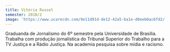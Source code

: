 ```yaml
---
title: Vitória Russel
semester: 2018/2
image: 'https://www.ucarecdn.com/9e11d91d-de12-42a5-ba1e-d0eeb0ac6fd2/'
---
```

Graduanda de Jornalismo do 6º semestre pela Universidade de Brasília. Trabalha com produção jornalística do Tribunal Superior do Trabalho para a TV Justiça e a Rádio Justiça. Na academia pesquisa sobre mídia e racismo.
